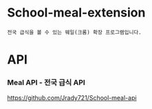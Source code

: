 # School-meal-extension
```angular2html
전국 급식을 볼 수 있는 웨일(크롬) 확장 프로그램입니다.
```

# API
### Meal API - 전국 급식 API
https://github.com/Jrady721/School-meal-api